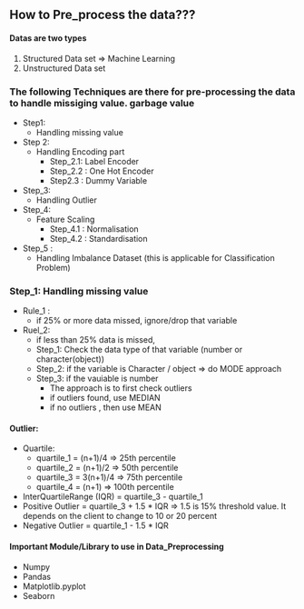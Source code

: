 ## How to Pre_process the data???
#### Datas are two types
1. Structured Data set => Machine Learning
2. Unstructured Data set

### The following Techniques are there for pre-processing the data to handle missiging value. garbage value 
- Step1:
   - Handling missing value
- Step 2:
  - Handling Encoding part
    - Step_2.1: Label Encoder
    - Step_2.2 : One Hot Encoder
    - Step2.3 : Dummy Variable
- Step_3:
  - Handling Outlier
- Step_4:
  - Feature Scaling
    - Step_4.1 : Normalisation
    - Step_4.2 : Standardisation
- Step_5 :
   - Handling Imbalance Dataset (this is applicable for Classification Problem)
 
### Step_1: Handling missing value
  - Rule_1 :
    - if 25% or more data missed, ignore/drop that variable
  - Ruel_2:
    - if less than 25% data is missed,
    - Step_1: Check the data type of that variable (number or character(object))
    - Step_2: if the variable is Character / object => do MODE approach
    - Step_3: if the vauiable is number
       - The approach is to first check outliers
       - if outliers found, use MEDIAN
       - if no outliers , then use MEAN


#### Outlier:
- Quartile:
   - quartile_1 = (n+1)/4     => 25th percentile
   - quartile_2 = (n+1)/2     => 50th percentile
   - quartile_3 = 3(n+1)/4     => 75th percentile
   - quartile_4 = (n+1)        => 100th percentile
- InterQuartileRange (IQR) = quartile_3 - quartile_1
- Positive Outlier = quartile_3 + 1.5 * IQR        => 1.5 is 15% threshold value. It depends on the client to change to 10 or 20 percent
- Negative Outlier = quartile_1 - 1.5 * IQR
#### Important Module/Library to use in Data_Preprocessing
- Numpy
- Pandas
- Matplotlib.pyplot
- Seaborn
